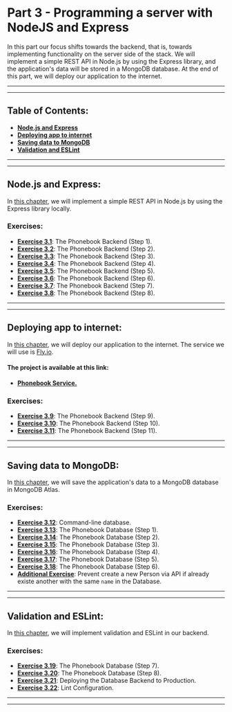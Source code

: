 # Part 3 - Programming a server with NodeJS and Express

In this part our focus shifts towards the backend, that is, towards implementing functionality on the server side of the stack. We will implement a simple REST API in Node.js by using the Express library, and the application's data will be stored in a MongoDB database. At the end of this part, we will deploy our application to the internet.

---
---

## Table of Contents:

- **[Node.js and Express](#nodejs-and-express)**
- **[Deploying app to internet](#deploying-app-to-internet)**
- **[Saving data to MongoDB](#saving-data-to-mongodb)**
- **[Validation and ESLint](#validation-and-eslint)**

---
---

## Node.js and Express:

In [this chapter](https://fullstackopen.com/en/part3/node_js_and_express), we will implement a simple REST API in Node.js by using the Express library locally.

### Exercises:

- **[Exercise 3.1](https://github.com/Jvlsc/FullStack-Course/blob/8a69fbc588b5b43c5bfabd70e41115ff24d16271/part3/phonebook/index.js)**: The Phonebook Backend (Step 1).
- **[Exercise 3.2](https://github.com/Jvlsc/FullStack-Course/blob/9879a195d20083c699adefeda25646ababf6b84e/part3/phonebook/index.js)**: The Phonebook Backend (Step 2).
- **[Exercise 3.3](https://github.com/Jvlsc/FullStack-Course/blob/673c1db849e76a3a46a1816780540ef911e22666/part3/phonebook/index.js)**: The Phonebook Backend (Step 3).
- **[Exercise 3.4](https://github.com/Jvlsc/FullStack-Course/blob/088c6859e5956031f4c34d9690280f355aa0eec0/part3/phonebook/index.js)**: The Phonebook Backend (Step 4).
- **[Exercise 3.5](https://github.com/Jvlsc/FullStack-Course/blob/7dfacf566d76a69313827df0296bc3218e660d1a/part3/phonebook/index.js)**: The Phonebook Backend (Step 5).
- **[Exercise 3.6](https://github.com/Jvlsc/FullStack-Course/blob/08256db6d64910b82228d805945940c07943dfbf/part3/phonebook/index.js)**: The Phonebook Backend (Step 6).
- **[Exercise 3.7](https://github.com/Jvlsc/FullStack-Course/blob/dc0dd9762f66e3ecb0a30fc9ff4582dd028df2f9/part3/phonebook/index.js)**: The Phonebook Backend (Step 7).
- **[Exercise 3.8](https://github.com/Jvlsc/FullStack-Course/blob/9351a42eb6c95d6401737e1e05c0ed8d2139a0c1/part3/phonebook/index.js)**: The Phonebook Backend (Step 8).

---
---

## Deploying app to internet:

In [this chapter](https://fullstackopen.com/en/part3/deploying_app_to_internet), we will deploy our application to the internet. The service we will use is [Fly.io](https://fly.io/).

#### The project is available at this link: 

- **[Phonebook Service.](https://phonebook-blue-lake-542.fly.dev)**

### Exercises:

- **[Exercise 3.9](https://github.com/Jvlsc/FullStack-Course/blob/b3c954fd2b0df8a0d61cc74fae91cee0a2d3a10b/part3/phonebook/index.js)**: The Phonebook Backend (Step 9).
- **[Exercise 3.10](https://github.com/Jvlsc/FullStack-Course/blob/09ae2ec753bfe81d466ddc5dd5ca95a5c80bee7f/part3/phonebook/index.js)**: The Phonebook Backend (Step 10).
- **[Exercise 3.11](https://github.com/Jvlsc/FullStack-Course/blob/16bb38d1b5c7a5fb47ad44c08d1e4c41b16d550b/part3/phonebook/index.js)**: The Phonebook Backend (Step 11).

---
---

## Saving data to MongoDB:

In [this chapter](https://fullstackopen.com/en/part3/saving_data_to_mongo_db), we will save the application's data to a MongoDB database in MongoDB Atlas.

### Exercises:

- **[Exercise 3.12](https://github.com/Jvlsc/FullStack-Course/blob/53a8a624991845863b17aa9f4df277dcffcf409e/part3/phonebook/mongo.js)**: Command-line database.
- **[Exercise 3.13](https://github.com/Jvlsc/FullStack-Course/blob/db6cf2e67afad1650e70ddb2295de115d9fe871e/part3/phonebook/models/person.js)**: The Phonebook Database (Step 1).
- **[Exercise 3.14](https://github.com/Jvlsc/FullStack-Course/blob/ec0d85d9cbe25b184ba3cbd41b00de8fe4fe58d4/part3/phonebook/index.js)**: The Phonebook Database (Step 2).
- **[Exercise 3.15](https://github.com/Jvlsc/FullStack-Course/blob/cb973d7d619b4e3db199965088b9fd07d76c6200/part3/phonebook/index.js)**: The Phonebook Database (Step 3).
- **[Exercise 3.16](https://github.com/Jvlsc/FullStack-Course/blob/538dfb593038b988c9a733d902c02bba6135bed5/part3/phonebook/index.js)**: The Phonebook Database (Step 4).
- **[Exercise 3.17](https://github.com/Jvlsc/FullStack-Course/blob/4b2bdd578ef94a3bd6e0147d10ba3f7bb11f2798/part3/phonebook/index.js)**: The Phonebook Database (Step 5).
- **[Exercise 3.18](https://github.com/Jvlsc/FullStack-Course/blob/8ae8966baa5c9c398c2bdc79beec8ffc04179ff6/part3/phonebook/index.js)**: The Phonebook Database (Step 6).
- **[Additional Exercise](https://github.com/Jvlsc/FullStack-Course/blob/63980f8e33f9615bea53b8172b6721d2103266c1/part3/phonebook/index.js)**: Prevent create a new Person via API if already existe another with the same `name` in the Database.
---
---

## Validation and ESLint:

In [this chapter](https://fullstackopen.com/en/part3/validation_and_es_lint), we will implement validation and ESLint in our backend.

### Exercises:

- **[Exercise 3.19](https://github.com/Jvlsc/FullStack-Course/blob/75a5e2fc00dac7b059a622fc2108c99bb6fdbcd2/part3/phonebook/models/person.js)**: The Phonebook Database (Step 7).
- **[Exercise 3.20](https://github.com/Jvlsc/FullStack-Course/blob/ce6313dd0700fe671f2952f0de1aaa7d62214ea2/part3/phonebook/models/person.js)**: The Phonebook Database (Step 8).
- **[Exercise 3.21](https://github.com/Jvlsc/FullStack-Course/blob/446d7e8e60cf7fe5feebabb43252a87d31732775/part3/phonebook/index.js)**: Deploying the Database Backend to Production.
- **[Exercise 3.22](https://github.com/Jvlsc/FullStack-Course/blob/57848c1f4198772a6982d658efdf8dff84b6930b/part3/phonebook/eslint.config.mjs)**: Lint Configuration.

---
---